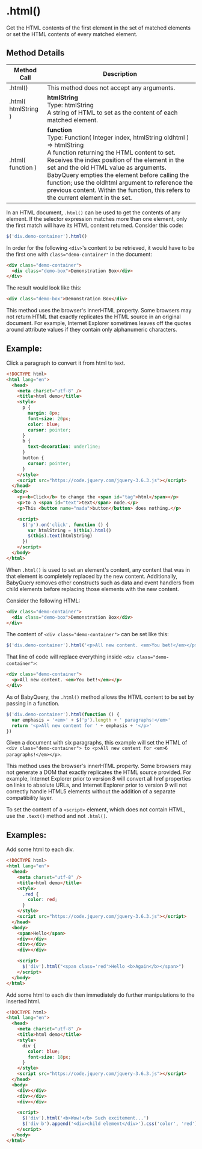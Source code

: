 # .html()

Get the HTML contents of the first element in the set of matched elements or set the HTML contents of every matched element.

## Method Details

| Method Call         | Description                                                                                                                                                                                                                                                                                                                                                                                                                 |
| ------------------- | --------------------------------------------------------------------------------------------------------------------------------------------------------------------------------------------------------------------------------------------------------------------------------------------------------------------------------------------------------------------------------------------------------------------------- |
| .html()             | This method does not accept any arguments.                                                                                                                                                                                                                                                                                                                                                                                  |
| .html( htmlString ) | <b>htmlString</b><br>Type: htmlString<br>A string of HTML to set as the content of each matched element.                                                                                                                                                                                                                                                                                                                    |
| .html( function )   | <b>function</b><br>Type: Function( Integer index, htmlString oldhtml ) => htmlString<br>A function returning the HTML content to set. Receives the index position of the element in the set and the old HTML value as arguments. BabyQuery empties the element before calling the function; use the oldhtml argument to reference the previous content. Within the function, this refers to the current element in the set. |

<!-- > This method is not available on XML documents. -->

In an HTML document, `.html()` can be used to get the contents of any element. If the selector expression matches more than one element, only the first match will have its HTML content returned. Consider this code:

```javascript
$('div.demo-container').html()
```

In order for the following `<div>`'s content to be retrieved, it would have to be the first one with `class="demo-container"` in the document:

```html
<div class="demo-container">
  <div class="demo-box">Demonstration Box</div>
</div>
```

The result would look like this:

```html
<div class="demo-box">Demonstration Box</div>
```

This method uses the browser's innerHTML property. Some browsers may not return HTML that exactly replicates the HTML source in an original document. For example, Internet Explorer sometimes leaves off the quotes around attribute values if they contain only alphanumeric characters.

<!-- ## Additional Notes:

By design, any BabyQuery constructor or method that accepts an HTML string — BabyQuery(), .append(), .after(), etc. — can potentially execute code. This can occur by injection of script tags or use of HTML attributes that execute code (for example, <img onload="">). Do not use these methods to insert strings obtained from untrusted sources such as URL query parameters, cookies, or form inputs. Doing so can introduce cross-site-scripting (XSS) vulnerabilities. Remove or escape any user input before adding content to the document. -->

## Example:

Click a paragraph to convert it from html to text.

```html
<!DOCTYPE html>
<html lang="en">
  <head>
    <meta charset="utf-8" />
    <title>html demo</title>
    <style>
      p {
        margin: 8px;
        font-size: 20px;
        color: blue;
        cursor: pointer;
      }
      b {
        text-decoration: underline;
      }
      button {
        cursor: pointer;
      }
    </style>
    <script src="https://code.jquery.com/jquery-3.6.3.js"></script>
  </head>
  <body>
    <p><b>Click</b> to change the <span id="tag">html</span></p>
    <p>to a <span id="text">text</span> node.</p>
    <p>This <button name="nada">button</button> does nothing.</p>

    <script>
      $('p').on('click', function () {
        var htmlString = $(this).html()
        $(this).text(htmlString)
      })
    </script>
  </body>
</html>
```

When `.html()` is used to set an element's content, any content that was in that element is completely replaced by the new content. Additionally, BabyQuery removes other constructs such as data and event handlers from child elements before replacing those elements with the new content.

Consider the following HTML:

```html
<div class="demo-container">
  <div class="demo-box">Demonstration Box</div>
</div>
```

The content of `<div class="demo-container">` can be set like this:

```javascript
$('div.demo-container').html('<p>All new content. <em>You bet!</em></p>')
```

That line of code will replace everything inside `<div class="demo-container">`:

```html
<div class="demo-container">
  <p>All new content. <em>You bet!</em></p>
</div>
```

As of BabyQuery, the `.html()` method allows the HTML content to be set by passing in a function.

```javascript
$('div.demo-container').html(function () {
  var emphasis = '<em>' + $('p').length + ' paragraphs!</em>'
  return '<p>All new content for ' + emphasis + '</p>'
})
```

Given a document with six paragraphs, this example will set the HTML of `<div class="demo-container"> to <p>All new content for <em>6 paragraphs!</em></p>`.

This method uses the browser's innerHTML property. Some browsers may not generate a DOM that exactly replicates the HTML source provided. For example, Internet Explorer prior to version 8 will convert all href properties on links to absolute URLs, and Internet Explorer prior to version 9 will not correctly handle HTML5 elements without the addition of a separate compatibility layer.

To set the content of a `<script>` element, which does not contain HTML, use the `.text()` method and not `.html()`.

<!-- Note: In Internet Explorer up to and including version 9, setting the text content of an HTML element may corrupt the text nodes of its children that are being removed from the document as a result of the operation. If you are keeping references to these DOM elements and need them to be unchanged, use .empty().html( string ) instead of .html(string) so that the elements are removed from the document before the new string is assigned to the element. -->

## Examples:

Add some html to each div.

```html
<!DOCTYPE html>
<html lang="en">
  <head>
    <meta charset="utf-8" />
    <title>html demo</title>
    <style>
      .red {
        color: red;
      }
    </style>
    <script src="https://code.jquery.com/jquery-3.6.3.js"></script>
  </head>
  <body>
    <span>Hello</span>
    <div></div>
    <div></div>
    <div></div>

    <script>
      $('div').html("<span class='red'>Hello <b>Again</b></span>")
    </script>
  </body>
</html>
```

Add some html to each div then immediately do further manipulations to the inserted html.

```html
<!DOCTYPE html>
<html lang="en">
  <head>
    <meta charset="utf-8" />
    <title>html demo</title>
    <style>
      div {
        color: blue;
        font-size: 18px;
      }
    </style>
    <script src="https://code.jquery.com/jquery-3.6.3.js"></script>
  </head>
  <body>
    <div></div>
    <div></div>
    <div></div>

    <script>
      $('div').html('<b>Wow!</b> Such excitement...')
      $('div b').append('<div>child element</div>').css('color', 'red')
    </script>
  </body>
</html>
```
